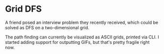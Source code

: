 # Grid DFS
A friend posed an interview problem they recently received,
which could be solved as DFS on a two-dimensional grid.

The path finding can currently be visualized as ASCII grids, printed via CLI.
I started adding support for outputting GIFs, but that's pretty fragile right now.
